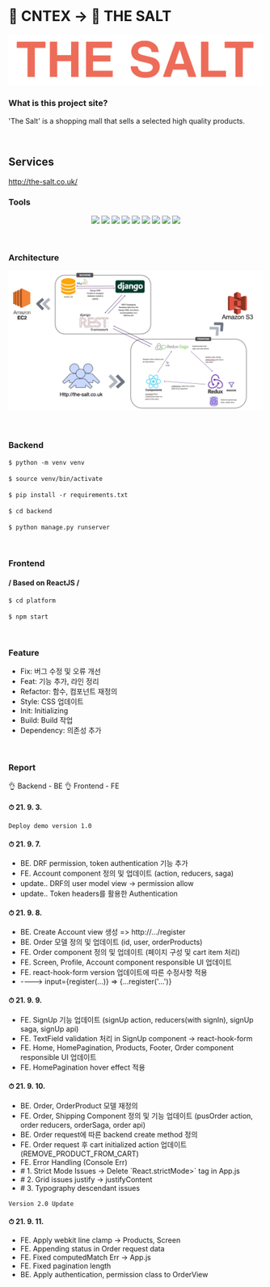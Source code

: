 </br>

# 🌟 CNTEX -> 🌟 THE SALT #
![logo](./platform/src/factory/images/theSalt.png)



### What is this project site? ###
'The Salt' is a shopping mall that sells a selected high quality products.

<br/>

## Services ###
 http://the-salt.co.uk/
<br/>

### Tools
<p align='center'>
    <img src="https://img.shields.io/badge/Django-v3.2.7-orange?logo=django"/>
    <img src="https://img.shields.io/badge/DjangoRestframework-v3.12.4-critical?logo=Django"/>
    <img src="https://img.shields.io/badge/MySQL-%20database-important?logo=mysql"/>
    <img src="https://img.shields.io/badge/React-v16.13.1-blue?logo=React"/>
    <img src="https://img.shields.io/badge/React--Redux-v7.2.1-yellowgreen?logo=Redux"/>
    <img src="https://img.shields.io/badge/Redux--saga-v.1.1.3-yellow?logo=Redux-saga"/>
    <img src="https://img.shields.io/badge/Material--UI-v4.12.3-blue?logo=material-ui"/>
    <img src="https://img.shields.io/badge/AWS%20EC2-v.1.5.3-blueviolet?logo=amazon"/>
    <img src="https://img.shields.io/badge/AWS%20S3-v3.2.7-blueviolet?logo=amazon">
</p>
<br/>

### Architecture ###
![Architecture](./platform/src/factory/images/architecture.png)

<br/>

### Backend ###
```
$ python -m venv venv

$ source venv/bin/activate

$ pip install -r requirements.txt

$ cd backend

$ python manage.py runserver
```

<br/>

### Frontend ###
#### / Based on ReactJS /
```angular2html
$ cd platform

$ npm start
```

<br/>

### Feature ###
* Fix: 버그 수정 및 오류 개선
* Feat: 기능 추가, 라인 정리
* Refactor: 함수, 컴포넌트 재정의
* Style: CSS 업데이트
* Init: Initializing
* Build: Build 작업
* Dependency: 의존성 추가 

<br/>

### Report ###
👌 Backend - BE
👌 Frontend - FE

#### ⏱ 21. 9. 3.
```
Deploy demo version 1.0
```
#### ⏱ 21. 9. 7.
<ul>
    <li>BE. DRF permission, token authentication 기능 추가</li>
    <li>FE. Account component 정의 및 업데이트 (action, reducers, saga)</li>
    <li>update.. DRF의 user model view -> permission allow</li>
    <li>update.. Token headers를 활용한 Authentication</li>
</ul>

#### ⏱ 21. 9. 8.
<ul>
    <li>BE. Create Account view 생성 => http://.../register </li>
    <li>BE. Order 모델 정의 및 업데이트 (id, user, orderProducts)</li>
    <li>FE. Order component 정의 및 업데이트 (페이지 구성 및 cart item 처리)</li>
    <li>FE. Screen, Profile, Account component responsible UI 업데이트</li>
    <li>FE. react-hook-form version 업데이트에 따른 수정사항 적용</li>
    <li>----> input={register(...)} => {...register('...')}</li>
</ul>

#### ⏱ 21. 9. 9.
<ul>
    <li>FE. SignUp 기능 업데이트 (signUp action, reducers(with signIn), signUp saga, signUp api)</li>
    <li>FE. TextField validation 처리 in SignUp component -> react-hook-form</li>
    <li>FE. Home, HomePagination, Products, Footer, Order component responsible UI 업데이트</li>
    <li>FE. HomePagination hover effect 적용</li> 
</ul>

#### ⏱ 21. 9. 10.
<ul>
    <li>BE. Order, OrderProduct 모델 재정의</li>
    <li>FE. Order, Shipping Component 정의 및 기능 업데이트 (pusOrder action, order reducers, orderSaga, order api)</li>
    <li>BE. Order request에 따른 backend create method 정의</li>
    <li>FE. Order request 후 cart initialized action 업데이트 (REMOVE_PRODUCT_FROM_CART)</li>
    <li>FE. Error Handling (Console Err)</li>
    <li> # 1. Strict Mode Issues -> Delete `React.strictMode>` tag in App.js</li>
    <li> # 2. Grid issues justify -> justifyContent </li>
    <li> # 3. Typography descendant issues </li>
</ul>

```
Version 2.0 Update
```
#### ⏱ 21. 9. 11.
<ul>
    <li>FE. Apply webkit line clamp -> Products, Screen </li>
    <li>FE. Appending status in Order request data</li>
    <li>FE. Fixed computedMatch Err -> App.js</li>
    <li>FE. Fixed pagination length</li>
    <li>BE. Apply authentication, permission class to OrderView </li>
</ul>